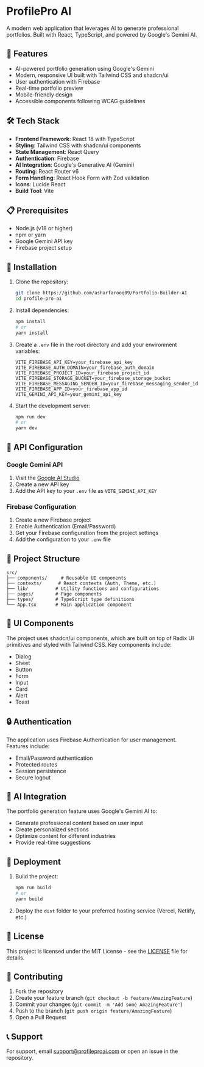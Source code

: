 # ProfilePro AI

A modern web application that leverages AI to generate professional portfolios. Built with React, TypeScript, and powered by Google's Gemini AI.

## 🚀 Features

- AI-powered portfolio generation using Google's Gemini
- Modern, responsive UI built with Tailwind CSS and shadcn/ui
- User authentication with Firebase
- Real-time portfolio preview
- Mobile-friendly design
- Accessible components following WCAG guidelines

## 🛠️ Tech Stack

- **Frontend Framework**: React 18 with TypeScript
- **Styling**: Tailwind CSS with shadcn/ui components
- **State Management**: React Query
- **Authentication**: Firebase
- **AI Integration**: Google's Generative AI (Gemini)
- **Routing**: React Router v6
- **Form Handling**: React Hook Form with Zod validation
- **Icons**: Lucide React
- **Build Tool**: Vite

## 📋 Prerequisites

- Node.js (v18 or higher)
- npm or yarn
- Google Gemini API key
- Firebase project setup

## 🚀 Installation

1. Clone the repository:

   ```bash
   git clone https://github.com/asharfarooq09/Portfolio-Builder-AI
   cd profile-pro-ai
   ```

2. Install dependencies:

   ```bash
   npm install
   # or
   yarn install
   ```

3. Create a `.env` file in the root directory and add your environment variables:

   ```env
   VITE_FIREBASE_API_KEY=your_firebase_api_key
   VITE_FIREBASE_AUTH_DOMAIN=your_firebase_auth_domain
   VITE_FIREBASE_PROJECT_ID=your_firebase_project_id
   VITE_FIREBASE_STORAGE_BUCKET=your_firebase_storage_bucket
   VITE_FIREBASE_MESSAGING_SENDER_ID=your_firebase_messaging_sender_id
   VITE_FIREBASE_APP_ID=your_firebase_app_id
   VITE_GEMINI_API_KEY=your_gemini_api_key
   ```

4. Start the development server:
   ```bash
   npm run dev
   # or
   yarn dev
   ```

## 🔑 API Configuration

### Google Gemini API

1. Visit the [Google AI Studio](https://makersuite.google.com/app/apikey)
2. Create a new API key
3. Add the API key to your `.env` file as `VITE_GEMINI_API_KEY`

### Firebase Configuration

1. Create a new Firebase project
2. Enable Authentication (Email/Password)
3. Get your Firebase configuration from the project settings
4. Add the configuration to your `.env` file

## 📁 Project Structure

```
src/
├── components/     # Reusable UI components
├── contexts/      # React contexts (Auth, Theme, etc.)
├── lib/          # Utility functions and configurations
├── pages/        # Page components
├── types/        # TypeScript type definitions
└── App.tsx       # Main application component
```

## 🎨 UI Components

The project uses shadcn/ui components, which are built on top of Radix UI primitives and styled with Tailwind CSS. Key components include:

- Dialog
- Sheet
- Button
- Form
- Input
- Card
- Alert
- Toast

## 🔒 Authentication

The application uses Firebase Authentication for user management. Features include:

- Email/Password authentication
- Protected routes
- Session persistence
- Secure logout

## 🤖 AI Integration

The portfolio generation feature uses Google's Gemini AI to:

- Generate professional content based on user input
- Create personalized sections
- Optimize content for different industries
- Provide real-time suggestions

## 🚀 Deployment

1. Build the project:

   ```bash
   npm run build
   # or
   yarn build
   ```

2. Deploy the `dist` folder to your preferred hosting service (Vercel, Netlify, etc.)

## 📝 License

This project is licensed under the MIT License - see the [LICENSE](LICENSE) file for details.

## 🤝 Contributing

1. Fork the repository
2. Create your feature branch (`git checkout -b feature/AmazingFeature`)
3. Commit your changes (`git commit -m 'Add some AmazingFeature'`)
4. Push to the branch (`git push origin feature/AmazingFeature`)
5. Open a Pull Request

## 📞 Support

For support, email support@profileproai.com or open an issue in the repository.
